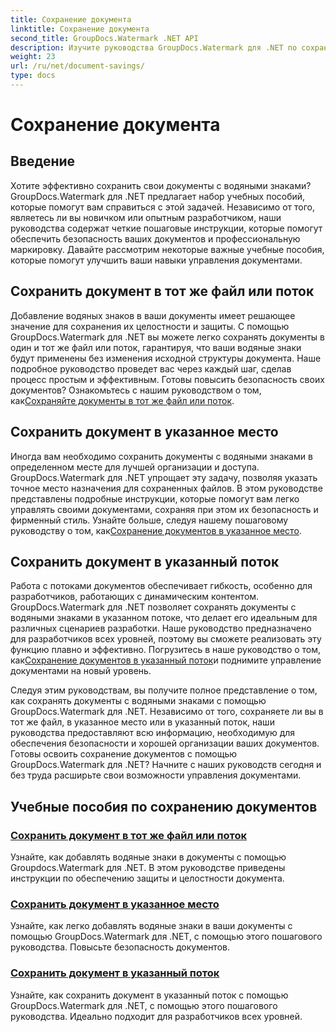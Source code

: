 ```yaml
---
title: Сохранение документа
linktitle: Сохранение документа
second_title: GroupDocs.Watermark .NET API
description: Изучите руководства GroupDocs.Watermark для .NET по сохранению документов с водяными знаками. Изучите пошаговые методы повышения безопасности документов и управления ими.
weight: 23
url: /ru/net/document-savings/
type: docs
---
```

# Сохранение документа

## Введение

Хотите эффективно сохранить свои документы с водяными знаками? GroupDocs.Watermark для .NET предлагает набор учебных пособий, которые помогут вам справиться с этой задачей. Независимо от того, являетесь ли вы новичком или опытным разработчиком, наши руководства содержат четкие пошаговые инструкции, которые помогут обеспечить безопасность ваших документов и профессиональную маркировку. Давайте рассмотрим некоторые важные учебные пособия, которые помогут улучшить ваши навыки управления документами.

## Сохранить документ в тот же файл или поток
 Добавление водяных знаков в ваши документы имеет решающее значение для сохранения их целостности и защиты. С помощью GroupDocs.Watermark для .NET вы можете легко сохранять документы в один и тот же файл или поток, гарантируя, что ваши водяные знаки будут применены без изменения исходной структуры документа. Наше подробное руководство проведет вас через каждый шаг, сделав процесс простым и эффективным. Готовы повысить безопасность своих документов? Ознакомьтесь с нашим руководством о том, как[Сохраняйте документы в тот же файл или поток](./save-document-same-file-stream/).

## Сохранить документ в указанное место
Иногда вам необходимо сохранить документы с водяными знаками в определенном месте для лучшей организации и доступа. GroupDocs.Watermark для .NET упрощает эту задачу, позволяя указать точное место назначения для сохраненных файлов. В этом руководстве представлены подробные инструкции, которые помогут вам легко управлять своими документами, сохраняя при этом их безопасность и фирменный стиль. Узнайте больше, следуя нашему пошаговому руководству о том, как[Сохранение документов в указанное место](./save-document-specified-location/).

## Сохранить документ в указанный поток
 Работа с потоками документов обеспечивает гибкость, особенно для разработчиков, работающих с динамическим контентом. GroupDocs.Watermark для .NET позволяет сохранять документы с водяными знаками в указанном потоке, что делает его идеальным для различных сценариев разработки. Наше руководство предназначено для разработчиков всех уровней, поэтому вы сможете реализовать эту функцию плавно и эффективно. Погрузитесь в наше руководство о том, как[Сохранение документов в указанный поток](./save-document-specified-stream/)и поднимите управление документами на новый уровень.

Следуя этим руководствам, вы получите полное представление о том, как сохранять документы с водяными знаками с помощью GroupDocs.Watermark для .NET. Независимо от того, сохраняете ли вы в тот же файл, в указанное место или в указанный поток, наши руководства предоставляют всю информацию, необходимую для обеспечения безопасности и хорошей организации ваших документов. Готовы освоить сохранение документов с помощью GroupDocs.Watermark для .NET? Начните с наших руководств сегодня и без труда расширьте свои возможности управления документами.

## Учебные пособия по сохранению документов
### [Сохранить документ в тот же файл или поток](./save-document-same-file-stream/)
Узнайте, как добавлять водяные знаки в документы с помощью Groupdocs.Watermark для .NET. В этом руководстве приведены инструкции по обеспечению защиты и целостности документа.
### [Сохранить документ в указанное место](./save-document-specified-location/)
Узнайте, как легко добавлять водяные знаки в ваши документы с помощью GroupDocs.Watermark для .NET, с помощью этого пошагового руководства. Повысьте безопасность документов.
### [Сохранить документ в указанный поток](./save-document-specified-stream/)
Узнайте, как сохранить документ в указанный поток с помощью GroupDocs.Watermark для .NET, с помощью этого пошагового руководства. Идеально подходит для разработчиков всех уровней.